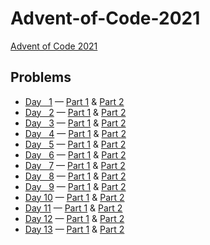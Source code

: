 # Advent-of-Code-2021
[Advent of Code 2021](https://adventofcode.com/2021)

## Problems
- [Day &nbsp;&nbsp;1](src/xenoteo/com/github/day01) — [Part 1](src/xenoteo/com/github/day01/part1) & [Part 2](src/xenoteo/com/github/day01/part2)
- [Day &nbsp;&nbsp;2](src/xenoteo/com/github/day02) — [Part 1](src/xenoteo/com/github/day02/part1) & [Part 2](src/xenoteo/com/github/day02/part2)
- [Day &nbsp;&nbsp;3](src/xenoteo/com/github/day03) — [Part 1](src/xenoteo/com/github/day03/part1) & [Part 2](src/xenoteo/com/github/day03/part2)
- [Day &nbsp;&nbsp;4](src/xenoteo/com/github/day04) — [Part 1](src/xenoteo/com/github/day04/part1) & [Part 2](src/xenoteo/com/github/day04/part2)
- [Day &nbsp;&nbsp;5](src/xenoteo/com/github/day05) — [Part 1](src/xenoteo/com/github/day05/part1) & [Part 2](src/xenoteo/com/github/day05/part2)
- [Day &nbsp;&nbsp;6](src/xenoteo/com/github/day06) — [Part 1](src/xenoteo/com/github/day06/part1) & [Part 2](src/xenoteo/com/github/day06/part2)
- [Day &nbsp;&nbsp;7](src/xenoteo/com/github/day07) — [Part 1](src/xenoteo/com/github/day07/part1) & [Part 2](src/xenoteo/com/github/day07/part2)
- [Day &nbsp;&nbsp;8](src/xenoteo/com/github/day08) — [Part 1](src/xenoteo/com/github/day08/part1) & [Part 2](src/xenoteo/com/github/day08/part2)
- [Day &nbsp;&nbsp;9](src/xenoteo/com/github/day09) — [Part 1](src/xenoteo/com/github/day09/part1) & [Part 2](src/xenoteo/com/github/day09/part2)
- [Day 10](src/xenoteo/com/github/day10) — [Part 1](src/xenoteo/com/github/day10/part1) & [Part 2](src/xenoteo/com/github/day10/part2)
- [Day 11](src/xenoteo/com/github/day11) — [Part 1](src/xenoteo/com/github/day11/part1) & [Part 2](src/xenoteo/com/github/day11/part2)
- [Day 12](src/xenoteo/com/github/day12) — [Part 1](src/xenoteo/com/github/day12/part1) & [Part 2](src/xenoteo/com/github/day12/part2)
- [Day 13](src/xenoteo/com/github/day13) — [Part 1](src/xenoteo/com/github/day13/part1) & [Part 2](src/xenoteo/com/github/day13/part2)